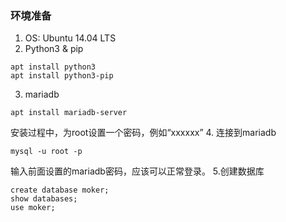### 环境准备 ###

1. OS: Ubuntu 14.04 LTS
2. Python3 & pip
```
apt install python3
apt install python3-pip
```
3. mariadb
```
apt install mariadb-server
```
安装过程中，为root设置一个密码，例如“xxxxxx”
4. 连接到mariadb
```
mysql -u root -p
```
输入前面设置的mariadb密码，应该可以正常登录。
5.创建数据库
```
create database moker;
show databases;
use moker;
```
